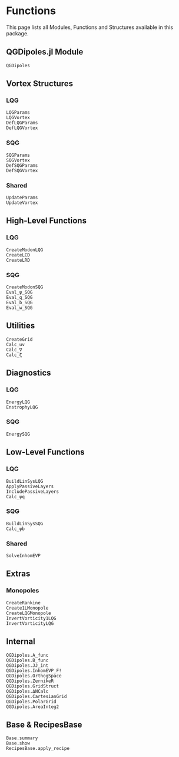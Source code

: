 # Functions

This page lists all Modules, Functions and Structures available in this package.

## QGDipoles.jl Module

```@docs
QGDipoles
```

## Vortex Structures

### LQG

```@docs
LQGParams
LQGVortex
DefLQGParams
DefLQGVortex
```

### SQG

```@docs
SQGParams
SQGVortex
DefSQGParams
DefSQGVortex
```

### Shared
```@docs
UpdateParams
UpdateVortex
```

## High-Level Functions

### LQG

```@docs
CreateModonLQG
CreateLCD
CreateLRD
```

### SQG

```@docs
CreateModonSQG
Eval_ψ_SQG
Eval_q_SQG
Eval_b_SQG
Eval_w_SQG
```

## Utilities

```@docs
CreateGrid
Calc_uv
Calc_∇
Calc_ζ
```

## Diagnostics

### LQG

```@docs
EnergyLQG
EnstrophyLQG
```

### SQG

```@docs
EnergySQG
```

## Low-Level Functions

### LQG

```@docs
BuildLinSysLQG
ApplyPassiveLayers
IncludePassiveLayers
Calc_ψq
```

### SQG

```@docs
BuildLinSysSQG
Calc_ψb
```

### Shared

```@docs
SolveInhomEVP
```

## Extras

### Monopoles

```@docs
CreateRankine
Create1LMonopole
CreateLQGMonopole
InvertVorticity1LQG
InvertVorticityLQG
```

## Internal

```@docs
QGDipoles.A_func
QGDipoles.B_func
QGDipoles.JJ_int
QGDipoles.InhomEVP_F!
QGDipoles.OrthogSpace
QGDipoles.ZernikeR
QGDipoles.GridStruct
QGDipoles.ΔNCalc
QGDipoles.CartesianGrid
QGDipoles.PolarGrid
QGDipoles.AreaInteg2
```

## Base & RecipesBase

```@docs
Base.summary
Base.show
RecipesBase.apply_recipe
```